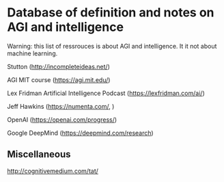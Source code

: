 # Database of definition and notes on AGI and intelligence

Warning: this list of ressrouces is about AGI and intelligence. It it not about machine learning.

Stutton (http://incompleteideas.net/)

AGI MIT course (https://agi.mit.edu/)

Lex Fridman Artificial Intelligence Podcast (https://lexfridman.com/ai/)

Jeff Hawkins (https://numenta.com/, )

OpenAI (https://openai.com/progress/)

Google DeepMind (https://deepmind.com/research)

## Miscellaneous

http://cognitivemedium.com/tat/


